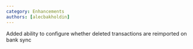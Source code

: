 ```yaml
---
category: Enhancements
authors: [alecbakholdin]
---
```


Added ability to configure whether deleted transactions are reimported on bank sync

